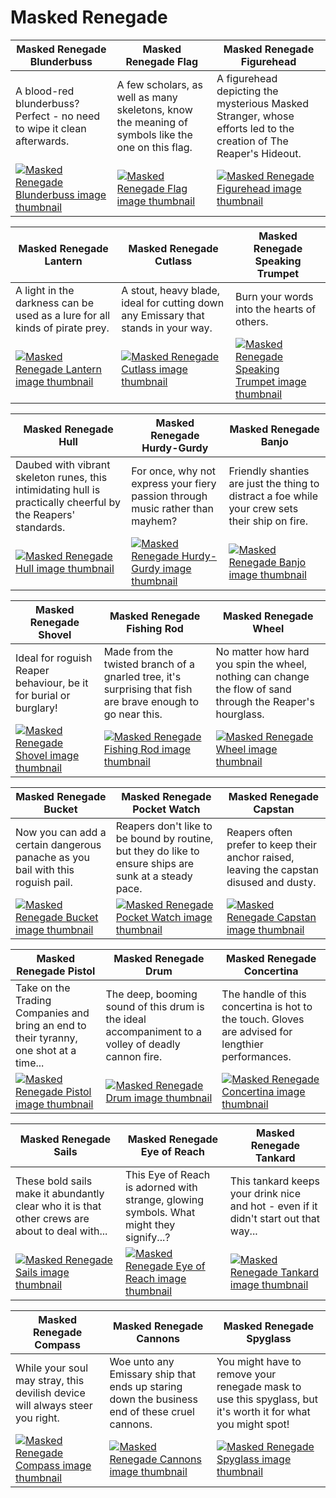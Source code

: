 # Masked Renegade

| Masked Renegade Blunderbuss | Masked Renegade Flag | Masked Renegade Figurehead |
| --------------------------- | -------------------- | -------------------------- |
| A blood-red blunderbuss? Perfect - no need to wipe it clean afterwards. | A few scholars, as well as many skeletons, know the meaning of symbols like the one on this flag. | A figurehead depicting the mysterious Masked Stranger, whose efforts led to the creation of The Reaper's Hideout. |
| [![Masked Renegade Blunderbuss image thumbnail](https://seaofthieves.wiki.gg/images/d/d5/Masked_Renegade_Blunderbuss.png)](https://seaofthieves.wiki.gg/wiki/Masked_Renegade_Blunderbuss) | [![Masked Renegade Flag image thumbnail](https://seaofthieves.wiki.gg/images/a/ad/Masked_Renegade_Flag.png)](https://seaofthieves.wiki.gg/wiki/Masked_Renegade_Flag) | [![Masked Renegade Figurehead image thumbnail](https://seaofthieves.wiki.gg/images/4/41/Masked_Renegade_Figurehead.png)](https://seaofthieves.wiki.gg/wiki/Masked_Renegade_Figurehead) |

| Masked Renegade Lantern | Masked Renegade Cutlass | Masked Renegade Speaking Trumpet |
| ----------------------- | ----------------------- | -------------------------------- |
| A light in the darkness can be used as a lure for all kinds of pirate prey. | A stout, heavy blade, ideal for cutting down any Emissary that stands in your way. | Burn your words into the hearts of others. |
| [![Masked Renegade Lantern image thumbnail](https://seaofthieves.wiki.gg/images/c/c9/Masked_Renegade_Lantern.png)](https://seaofthieves.wiki.gg/wiki/Masked_Renegade_Lantern) | [![Masked Renegade Cutlass image thumbnail](https://seaofthieves.wiki.gg/images/6/60/Masked_Renegade_Cutlass.png)](https://seaofthieves.wiki.gg/wiki/Masked_Renegade_Cutlass) | [![Masked Renegade Speaking Trumpet image thumbnail](https://seaofthieves.wiki.gg/images/1/1b/Masked_Renegade_Speaking_Trumpet.png)](https://seaofthieves.wiki.gg/wiki/Masked_Renegade_Speaking_Trumpet) |

| Masked Renegade Hull | Masked Renegade Hurdy-Gurdy | Masked Renegade Banjo |
| -------------------- | --------------------------- | --------------------- |
| Daubed with vibrant skeleton runes, this intimidating hull is practically cheerful by the Reapers' standards. | For once, why not express your fiery passion through music rather than mayhem? | Friendly shanties are just the thing to distract a foe while your crew sets their ship on fire. |
| [![Masked Renegade Hull image thumbnail](https://seaofthieves.wiki.gg/images/4/4b/Masked_Renegade_Hull.png)](https://seaofthieves.wiki.gg/wiki/Masked_Renegade_Hull) | [![Masked Renegade Hurdy-Gurdy image thumbnail](https://seaofthieves.wiki.gg/images/5/5b/Masked_Renegade_Hurdy-Gurdy.png)](https://seaofthieves.wiki.gg/wiki/Masked_Renegade_Hurdy-Gurdy) | [![Masked Renegade Banjo image thumbnail](https://seaofthieves.wiki.gg/images/1/12/Masked_Renegade_Banjo.png)](https://seaofthieves.wiki.gg/wiki/Masked_Renegade_Banjo) |

| Masked Renegade Shovel | Masked Renegade Fishing Rod | Masked Renegade Wheel |
| ---------------------- | --------------------------- | --------------------- |
| Ideal for roguish Reaper behaviour, be it for burial or burglary! | Made from the twisted branch of a gnarled tree, it's surprising that fish are brave enough to go near this. | No matter how hard you spin the wheel, nothing can change the flow of sand through the Reaper's hourglass. |
| [![Masked Renegade Shovel image thumbnail](https://seaofthieves.wiki.gg/images/1/1e/Masked_Renegade_Shovel.png)](https://seaofthieves.wiki.gg/wiki/Masked_Renegade_Shovel) | [![Masked Renegade Fishing Rod image thumbnail](https://seaofthieves.wiki.gg/images/e/ed/Masked_Renegade_Fishing_Rod.png)](https://seaofthieves.wiki.gg/wiki/Masked_Renegade_Fishing_Rod) | [![Masked Renegade Wheel image thumbnail](https://seaofthieves.wiki.gg/images/a/a6/Masked_Renegade_Wheel.png)](https://seaofthieves.wiki.gg/wiki/Masked_Renegade_Wheel) |

| Masked Renegade Bucket | Masked Renegade Pocket Watch | Masked Renegade Capstan |
| ---------------------- | ---------------------------- | ----------------------- |
| Now you can add a certain dangerous panache as you bail with this roguish pail. | Reapers don't like to be bound by routine, but they do like to ensure ships are sunk at a steady pace. | Reapers often prefer to keep their anchor raised, leaving the capstan disused and dusty. |
| [![Masked Renegade Bucket image thumbnail](https://seaofthieves.wiki.gg/images/2/20/Masked_Renegade_Bucket.png)](https://seaofthieves.wiki.gg/wiki/Masked_Renegade_Bucket) | [![Masked Renegade Pocket Watch image thumbnail](https://seaofthieves.wiki.gg/images/8/8c/Masked_Renegade_Pocket_Watch.png)](https://seaofthieves.wiki.gg/wiki/Masked_Renegade_Pocket_Watch) | [![Masked Renegade Capstan image thumbnail](https://seaofthieves.wiki.gg/images/d/d6/Masked_Renegade_Capstan.png)](https://seaofthieves.wiki.gg/wiki/Masked_Renegade_Capstan) |

| Masked Renegade Pistol | Masked Renegade Drum | Masked Renegade Concertina |
| ---------------------- | -------------------- | -------------------------- |
| Take on the Trading Companies and bring an end to their tyranny, one shot at a time... | The deep, booming sound of this drum is the ideal accompaniment to a volley of deadly cannon fire. | The handle of this concertina is hot to the touch. Gloves are advised for lengthier performances. |
| [![Masked Renegade Pistol image thumbnail](https://seaofthieves.wiki.gg/images/2/29/Masked_Renegade_Pistol.png)](https://seaofthieves.wiki.gg/wiki/Masked_Renegade_Pistol) | [![Masked Renegade Drum image thumbnail](https://seaofthieves.wiki.gg/images/4/42/Masked_Renegade_Drum.png)](https://seaofthieves.wiki.gg/wiki/Masked_Renegade_Drum) | [![Masked Renegade Concertina image thumbnail](https://seaofthieves.wiki.gg/images/5/57/Masked_Renegade_Concertina.png)](https://seaofthieves.wiki.gg/wiki/Masked_Renegade_Concertina) |

| Masked Renegade Sails | Masked Renegade Eye of Reach | Masked Renegade Tankard |
| --------------------- | ---------------------------- | ----------------------- |
| These bold sails make it abundantly clear who it is that other crews are about to deal with... | This Eye of Reach is adorned with strange, glowing symbols. What might they signify...? | This tankard keeps your drink nice and hot - even if it didn't start out that way... |
| [![Masked Renegade Sails image thumbnail](https://seaofthieves.wiki.gg/images/c/c4/Masked_Renegade_Sails.png)](https://seaofthieves.wiki.gg/wiki/Masked_Renegade_Sails) | [![Masked Renegade Eye of Reach image thumbnail](https://seaofthieves.wiki.gg/images/d/d7/Masked_Renegade_Eye_of_Reach.png)](https://seaofthieves.wiki.gg/wiki/Masked_Renegade_Eye_of_Reach) | [![Masked Renegade Tankard image thumbnail](https://seaofthieves.wiki.gg/images/9/9a/Masked_Renegade_Tankard.png)](https://seaofthieves.wiki.gg/wiki/Masked_Renegade_Tankard) |

| Masked Renegade Compass | Masked Renegade Cannons | Masked Renegade Spyglass |
| ----------------------- | ----------------------- | ------------------------ |
| While your soul may stray, this devilish device will always steer you right. | Woe unto any Emissary ship that ends up staring down the business end of these cruel cannons. | You might have to remove your renegade mask to use this spyglass, but it's worth it for what you might spot! |
| [![Masked Renegade Compass image thumbnail](https://seaofthieves.wiki.gg/images/2/27/Masked_Renegade_Compass.png)](https://seaofthieves.wiki.gg/wiki/Masked_Renegade_Compass) | [![Masked Renegade Cannons image thumbnail](https://seaofthieves.wiki.gg/images/3/31/Masked_Renegade_Cannons.png)](https://seaofthieves.wiki.gg/wiki/Masked_Renegade_Cannons) | [![Masked Renegade Spyglass image thumbnail](https://seaofthieves.wiki.gg/images/1/15/Masked_Renegade_Spyglass.png)](https://seaofthieves.wiki.gg/wiki/Masked_Renegade_Spyglass) |
